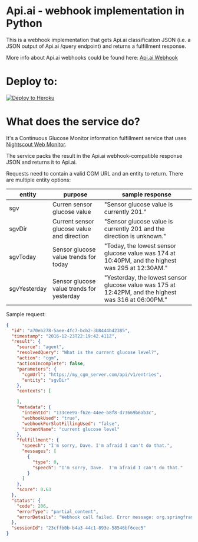 # Api.ai - webhook implementation in Python

This is a webhook implementation that gets Api.ai classification JSON (i.e. a JSON output of Api.ai /query endpoint) and returns a fulfillment response.

More info about Api.ai webhooks could be found here:
[Api.ai Webhook](https://docs.api.ai/docs/webhook)

# Deploy to:
[![Deploy to Heroku](https://www.herokucdn.com/deploy/button.svg)](https://heroku.com/deploy)

# What does the service do?
It's a Continuous Glucose Monitor information fulfillment service that uses [Nightscout Web Monitor](https://github.com/nightscout/cgm-remote-monitor).

The service packs the result in the Api.ai webhook-compatible response JSON and returns it to Api.ai.

Requests need to contain a valid CGM URL and an entity to return.  There are multiple entity options:

| entity | purpose | sample response |
|--------|---------|-----------------|
|sgv|Curren sensor glucose value|"Sensor glucose value is currently 201."|
|sgvDir|Current sensor glucose value and direction|"Sensor glucose value is currently 201 and the direction is unknown."|
|sgvToday|Sensor glucose value trends for today|"Today, the lowest sensor glucose value was 174 at 10:40PM, and the highest was 295 at 12:30AM."|
|sgvYesterday|Sensor glucose value trends for yesterday|"Yesterday, the lowest sensor glucose value was 175 at 12:42PM, and the highest was 316 at 06:00PM."|

Sample request:
```json
{
  "id": "a70eb278-5aee-4fc7-bcb2-3b8444b42385",
  "timestamp": "2016-12-23T22:19:42.411Z",
  "result": {
    "source": "agent",
    "resolvedQuery": "What is the current glucose level?",
    "action": "cgm",
    "actionIncomplete": false,
    "parameters": {
      "cgmUrl": "https://my_cgm_server.com/api/v1/entries",
      "entity": "sgvDir"
    },
    "contexts": [

    ],
    "metadata": {
      "intentId": "133cee9a-f62e-44ee-b8f8-d73669b6ab3c",
      "webhookUsed": "true",
      "webhookForSlotFillingUsed": "false",
      "intentName": "current glucose level"
    },
    "fulfillment": {
      "speech": "I'm sorry, Dave. I'm afraid I can't do that.",
      "messages": [
        {
          "type": 0,
          "speech": "I'm sorry, Dave.  I'm afraid I can't do that."
        }
      ]
    },
    "score": 0.63
  },
  "status": {
    "code": 206,
    "errorType": "partial_content",
    "errorDetails": "Webhook call failed. Error message: org.springframework.web.client.HttpServerErrorException: 503 Service Unavailable ErrorId: 60042fca-9622-4e5a-a4d0-340c0f7803f6"
  },
  "sessionId": "23cffb0b-b4a3-44c1-893e-58546bf6cec5"
}
```
